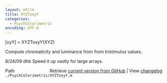 ```yaml
---
layout: mfile
title: XYZToxyY
categories:
  - PsychColorimetric
encoding: UTF-8
---
```


[xyY] = XYZToxyY(XYZ)

Compute chromaticity and luminance from
from tristimulus values.

8/24/09  dhb  Speed it up vastly for large arrays.


<div class="code_header" style="text-align:right;">
  <span style="float:left;">Path&nbsp;&nbsp;</span> <span class="counter">Retrieve <a href=
  "https://raw.github.com/Psychtoolbox-3/Psychtoolbox-3/beta/./PsychColorimetric/XYZToxyY.m">current version from GitHub</a> | View <a href=
  "https://github.com/Psychtoolbox-3/Psychtoolbox-3/commits/beta/./PsychColorimetric/XYZToxyY.m">changelog</a></span>
</div>
<div class="code">
  <code>./PsychColorimetric/XYZToxyY.m</code>
</div>
